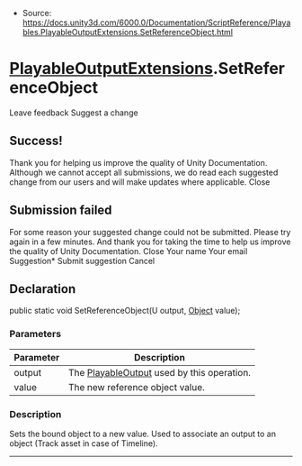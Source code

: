 * Source: https://docs.unity3d.com/6000.0/Documentation/ScriptReference/Playables.PlayableOutputExtensions.SetReferenceObject.html

#  [PlayableOutputExtensions](https://docs.unity3d.com/6000.0/Documentation/ScriptReference/Playables.PlayableOutputExtensions.html).SetReferenceObject
Leave feedback
Suggest a change
## Success!
Thank you for helping us improve the quality of Unity Documentation. Although we cannot accept all submissions, we do read each suggested change from our users and will make updates where applicable.
Close
## Submission failed
For some reason your suggested change could not be submitted. Please <a>try again</a> in a few minutes. And thank you for taking the time to help us improve the quality of Unity Documentation.
Close
Your name Your email Suggestion* Submit suggestion
Cancel
## Declaration
public static void SetReferenceObject(U output, [Object](https://docs.unity3d.com/6000.0/Documentation/ScriptReference/Object.html) value); 
### Parameters
Parameter | Description  
---|---  
output | The [PlayableOutput](https://docs.unity3d.com/6000.0/Documentation/ScriptReference/Playables.PlayableOutput.html) used by this operation.  
value | The new reference object value.  
### Description
Sets the bound object to a new value. Used to associate an output to an object (Track asset in case of Timeline).
* * *
